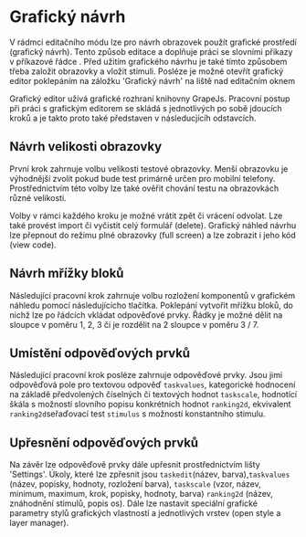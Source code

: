# Grafický návrh

V rádmci editačního módu lze pro návrh obrazovek použít grafické prostředí (grafický návrh).  Tento způsob editace a doplňuje práci se slovními přikazy v příkazové řádce . Před užitím grafického návrhu je také tímto způsobem třeba založit obrazovky a vložit stimuli. Posléze je možné otevřít grafický editor poklepáním na záložku 'Grafický návrh' na liště nad editačním oknem

Grafický editor užívá grafické rozhraní knihovny GrapeJs. Pracovní postup při práci s grafickým editorem se skládá s jednotlivých po sobě jdoucích kroků a je takto proto také představen v následucjícíh odstavcích.&#x20;

## Návrh velikosti obrazovky

První krok zahrnuje volbu velikosti testové obrazovky. Menší obrazovku je výhodnější zvolit pokud bude test primárně určen pro mobilní telefony. Prostřednictvím této volby lze také ověřit chování testu na obrazovkách různé velikosti.

Volby v rámci každého kroku je možné vrátit zpět či vrácení odvolat. Lze také provést import či vyčistit celý formulář (delete). Grafický náhled návrhu lze přepnout do režimu plné obrazovky (full screen) a lze zobrazit i jeho kód (view code).

## Návrh mřížky bloků

Následující pracovní krok zahrnuje volbu rozložení komponentů v grafickém náhledu pomocí následujícícho tlačítka. Poklepání vytvořit mřížku bloků, do nichž lze po řádcích vkládat odpověďové prvky. Řádky je možné dělit na sloupce v poměru 1, 2, 3 či je rozdělit na 2 sloupce v poměru 3 / 7.&#x20;

## Umístění odpověďových prvků

Následující pracovní krok posléze zahrnuje odpověďové prvky. Jsou  jimi odpověďová pole pro textovou odpověď `taskvalues`, kategorické hodnocení na základě předvolených číselných či textových hodnot `taskscale`, hodnotící škála s možností slovního popisu konkrétních hodnot `ranking2d`, ekvivalent `ranking2d`seřaďovací test `stimulus` s možností konstantního stimulu.

## Upřesnění odpověďových prvků

Na závěr lze odpověďově prvky dále upřesnit prostřednictvím lišty 'Settings'. Úkoly, které lze zpřesnit jsou `taskedit`(název, barva),`taskvalues` (název, popisky, hodnoty, rozložení barva), `taskscale` (vzor, název, minimum, maximum, krok, popisky, hodnoty, barva) `ranking2d` (název, znáhodnění stimulů, popis os). Dále lze nastavit speciální grafické parametry stylů grafických vlastností a jednotlivých vrstev (open style a layer manager).
